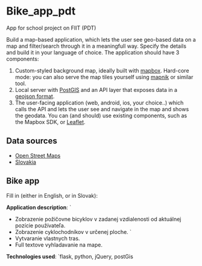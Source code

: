 # Bike_app_pdt
App for school project on FIIT (PDT)

Build a map-based application, which lets the user see geo-based data on a map and filter/search through it in a meaningfull way. Specify the details and build it in your language of choice. The application should have 3 components:

1. Custom-styled background map, ideally built with [mapbox](http://mapbox.com). Hard-core mode: you can also serve the map tiles yourself using [mapnik](http://mapnik.org/) or similar tool.
2. Local server with [PostGIS](http://postgis.net/) and an API layer that exposes data in a [geojson format](http://geojson.org/).
3. The user-facing application (web, android, ios, your choice..) which calls the API and lets the user see and navigate in the map and shows the geodata. You can (and should) use existing components, such as the Mapbox SDK, or [Leaflet](http://leafletjs.com/).


## Data sources

- [Open Street Maps](https://www.openstreetmap.org/)
- [Slovakia](http://www.freemap.sk/index.php?c=core.download&filename=/slovakia.osm)

## Bike app

Fill in (either in English, or in Slovak):

**Application description**: `
  - Zobrazenie požičovne bicyklov v zadanej vzdialenosti od aktuálnej pozície používateľa.
  - Zobrazenie cyklochodníkov v určenej ploche. `
  - Vytvaranie vlastnych tras.
  - Full textove vyhladavanie na mape.
  

**Technologies used**: `flask, python, jQuery, postGis
